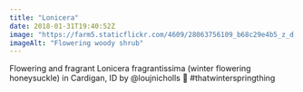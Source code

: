 ```yaml
---
title: "Lonicera"
date: 2018-01-31T19:40:52Z
image: "https://farm5.staticflickr.com/4609/28063756109_b68c29e4b5_z_d.jpg"
imageAlt: "Flowering woody shrub"
---
```


Flowering and fragrant Lonicera fragrantissima (winter flowering honeysuckle) in Cardigan, ID by @loujnicholls 🙂 #thatwinterspringthing 
